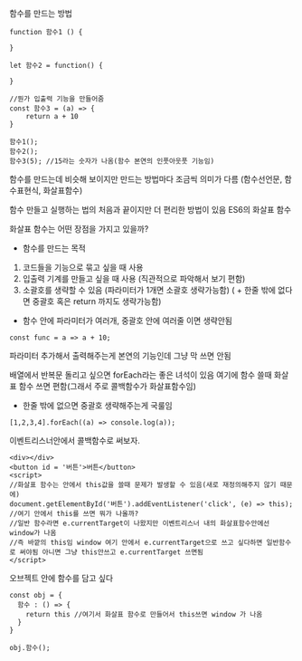 함수를 만드는 방법

```
function 함수1 () {

}

let 함수2 = function() {

}

//뭔가 입출력 기능을 만들어줌
const 함수3 = (a) => {
    return a + 10
}

함수1();
함수2();
함수3(5); //15라는 숫자가 나옴(함수 본연의 인풋아웃풋 기능임)
```

함수를 만드는데 비슷해 보이지만 만드는 방법마다 조금씩 의미가 다름
(함수선언문, 함수표현식, 화살표함수)

함수 만들고 실행하는 법의 처음과 끝이지만 더 편리한 방법이 있음
ES6의 화살표 함수

화살표 함수는 어떤 장점을 가지고 있을까?

- 함수를 만드는 목적

1. 코드들을 기능으로 묶고 싶을 때 사용
2. 입출력 기계를 만들고 싶을 때 사용
   (직관적으로 파악해서 보기 편함)
3. 소괄호를 생략할 수 있음 (파라미터가 1개면 소괄호 생략가능함)
   ( + 한줄 밖에 없다면 중괄호 혹은 return 까지도 생략가능함)

- 함수 안에 파라미터가 여러개, 중괄호 안에 여러줄 이면 생략안됨

```
const func = a => a + 10;
```

파라미터 추가해서 출력해주는게 본연의 기능인데 그냥 막 쓰면 안됨

배열에서 반복문 돌리고 싶으면 forEach라는 좋은 녀석이 있음
여기에 함수 쓸때 화살표 함수 쓰면 편함(그래서 주로 콜백함수가 화살표함수임)

- 한줄 밖에 없으면 중괄호 생략해주는게 국룰임

```
[1,2,3,4].forEach((a) => console.log(a));
```

이벤트리스너안에서 콜백함수로 써보자.

```
<div></div>
<button id = '버튼'>버튼</button>
<script>
//화살표 함수는 안에서 this값을 쓸때 문제가 발생할 수 있음(새로 재정의해주지 않기 때문에)
document.getElementById('버튼').addEventListener('click', (e) => this);
//여기 안에서 this를 쓰면 뭐가 나올까?
//일반 함수라면 e.currentTarget이 나왔지만 이벤트리스너 내의 화살표함수안에선 window가 나옴
//즉 바깥의 this임 window 여기 안에서 e.currentTarget으로 쓰고 싶다하면 일반함수로 써야됨 아니면 그냥 this안쓰고 e.currentTarget 쓰면됨
</script>
```

오브젝트 안에 함수를 담고 싶다

```
const obj = {
  함수 : () => {
    return this //여기서 화살표 함수로 만들어서 this쓰면 window 가 나옴
  }
}

obj.함수();
```
